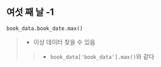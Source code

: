 ## 여섯 째 날 -1

```book_data.book_date.max()```
> * 이상 데이터 찾을 수 있음
> > * ```book_data['book_data'].max()```와 같다
